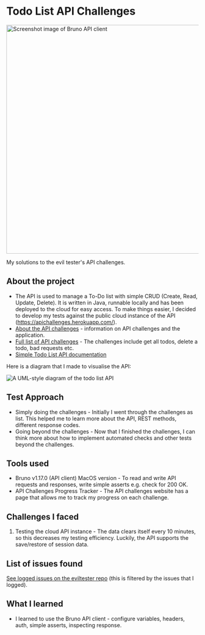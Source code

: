 # Todo List API Challenges

<img width="600" alt="Screenshot image of Bruno API client" src="https://github.com/p2635/todo-list-api-challenges/assets/4522927/ab6ed6d3-c06c-4314-bb98-6832daa08b90">

My solutions to the evil tester's API challenges.

## About the project

* The API is used to manage a To-Do list with simple CRUD (Create, Read, Update, Delete). It is written in Java, runnable locally and has been deployed to the cloud for easy access. To make things easier, I decided to develop my tests against the public cloud instance of the API (https://apichallenges.herokuapp.com/).
* [About the API challenges](https://apichallenges.herokuapp.com/apichallenges) - information on API challenges and the application.
* [Full list of API challenges](https://github.com/p2635/todo-list-api-challenges/blob/main/ListOfChallenges.pdf) - The challenges include get all todos, delete a todo, bad requests etc. 
* [Simple Todo List API documentation](https://apichallenges.herokuapp.com/docs)

Here is a diagram that I made to visualise the API:

![A UML-style diagram of the todo list API](https://github.com/p2635/todo-list-api-challenges/blob/main/diagrams/api-diagram.png)

## Test Approach

* Simply doing the challenges - Initially I went through the challenges as list. This helped me to learn more about the API, REST methods, different response codes.
* Going beyond the challenges - Now that I finished the challenges, I can think more about how to implement automated checks and other tests beyond the challenges.  

## Tools used

* Bruno v1.17.0 (API client) MacOS version - To read and write API requests and responses, write simple asserts e.g. check for 200 OK.
* API Challenges Progress Tracker - The API challenges website has a page that allows me to track my progress on each challenge.

## Challenges I faced

1. Testing the cloud API instance - The data clears itself every 10 minutes, so this decreases my testing efficiency. Luckily, the API supports the save/restore of session data.

## List of issues found

[See logged issues on the eviltester repo](https://github.com/eviltester/thingifier/issues/created_by/p2635) (this is filtered by the issues that I logged).

## What I learned 

- I learned to use the Bruno API client - configure variables, headers, auth, simple asserts, inspecting response.
